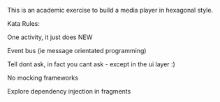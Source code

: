 This is an academic exercise to build a media player in hexagonal style.


Kata Rules:

One activity, it just does NEW

Event bus (ie message orientated programming)

Tell dont ask, in fact you cant ask - except in the ui layer :)

No mocking frameworks

Explore dependency injection in fragments


